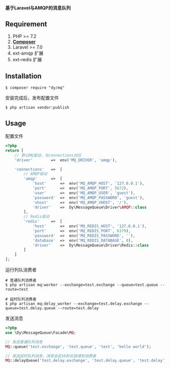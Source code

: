#### 基于Laravel与AMQP的消息队列

## Requirement

1. PHP >= 7.2
2. **[Composer](https://getcomposer.org/)**
3. Laravel >= 7.0
4. ext-amqp 扩展
5. ext-redis 扩展

## Installation

```shell
$ composer require "dy/mq"
```

安装完成后，发布配置文件
```shell
$ php artisan vendor:publish
```

## Usage

配置文件
```php
<?php
return [
    // 默认MQ驱动，与connections对应
    'driver'        =>  env('MQ_DRIVER', 'amqp'),

    'connections'   =>  [
        // AMQP驱动
        'amqp'      =>  [
            'host'      =>  env('MQ_AMQP_HOST', '127.0.0.1'),
            'port'      =>  env('MQ_AMQP_PORT', 5672),
            'user'      =>  env('MQ_AMQP_USER', 'guest'),
            'password'  =>  env('MQ_AMQP_PASSWORD', 'guest'),
            'vhost'     =>  env('MQ_AMQP_VHOST', '/'),
            'driver'    =>  Dy\MessageQueue\Driver\AMQP::class
        ],
        // Redis驱动
        'redis'     =>  [
            'host'      =>  env('MQ_REDIS_HOST', '127.0.0.1'),
            'port'      =>  env('MQ_REDIS_PORT', 6379),
            'password'  =>  env('MQ_REDIS_PASSWORD', ''),
            'database'  =>  env('MQ_REDIS_DATABASE', 0),
            'driver'    =>  Dy\MessageQueue\Driver\Redis::class
        ]
    ]
];
```

运行列队消费者
```shell
# 普通队列消费者
$ php artisan mq:worker --exchange=test.exchange --queue=test.queue --route=test
```
```shell
# 延时队列消费者
$ php artisan mq:delay_worker --exchange=test.delay.exchange --queue=test.delay.queue --route=test.delay
```

发送消息
```php
<?php
use \Dy\MessageQueue\Facade\MQ;

// 发送普通队列消息
MQ::queue('test.exchange', 'test.queue', 'test', 'hello world');

// 发送延时队列消息，消息会在10秒后投递到消费者
MQ::delayQueue('test.delay.exchange', 'test.delay.queue', 'test.delay', 'hello world', 10);
```
